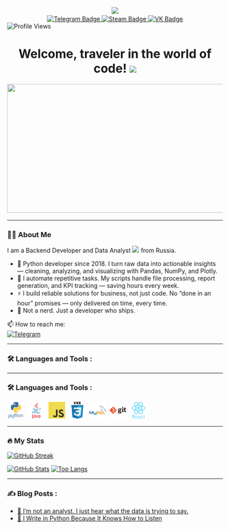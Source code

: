 <div id="header" align="center">
  <img src="https://media4.giphy.com/media/v1.Y2lkPTZjMDliOTUyMnZsaXJmY2JuM3RuaGlnaGNhb2MzNmFpZmplY2c0ZGVxeHFqc3BjOSZlcD12MV9pbnRlcm5hbF9naWZfYnlfaWQmY3Q9Zw/bGgsc5mWoryfgKBx1u/giphy.gif" width="100"/>
</div>

<div id="badges" align="center">
  <a href="https://t.me/TimeToXensonChannel">
    <img src="https://img.shields.io/badge/Telegram-2CA5E0?logo=telegram&logoColor=white" alt="Telegram Badge"/>
  </a>
  <a href="https://steamcommunity.com/id/hardwarehaven/">
    <img src="https://img.shields.io/badge/Steam-171A21?logo=steam&logoColor=white" alt="Steam Badge"/>
  </a>
  <a href="https://vk.com/shterben013">
    <img src="https://img.shields.io/badge/VK-4C75A0?logo=vk&logoColor=white" alt="VK Badge"/>
  </a>
</div>

<img src="https://komarev.com/ghpvc/?username=medvedev013&style=for-the-badge&color=grey" alt="Profile Views"/>

<h1 align="center">
  Welcome, traveler in the world of code!
  <img src="https://media.giphy.com/media/hvRJCLFzcasrR4ia7z/giphy.gif" width="30px"/>
</h1>

<div align="center">
  <img src="https://media.giphy.com/media/dWesBcTLavkZuG35MI/giphy.gif" width="600" height="300"/>
</div>

---

### :man_technologist: About Me
I am a Backend Developer and Data Analyst <img src="https://media.giphy.com/media/WUlplcMpOCEmTGBtBW/giphy.gif" width="30"> from Russia.

- :telescope: Python developer since 2018. I turn raw data into actionable insights — cleaning, analyzing, and visualizing with Pandas, NumPy, and Plotly.
- :seedling: I automate repetitive tasks. My scripts handle file processing, report generation, and KPI tracking — saving hours every week.
- :zap: I build reliable solutions for business, not just code. No “done in an hour” promises — only delivered on time, every time.
- :no_entry_sign: Not a nerd. Just a developer who ships.

:mailbox: How to reach me:  
[![Telegram](https://img.shields.io/badge/Telegram-2CA5E0?logo=telegram&logoColor=white)](https://t.me/TimeToXensonOfficial)

---

### :hammer_and_wrench: Languages and Tools :
---

### :hammer_and_wrench: Languages and Tools :

<div>
  <img src="https://github.com/devicons/devicon/blob/master/icons/python/python-original-wordmark.svg" title="Gatsby"  alt="Gatsby" width="40" height="40"/>&nbsp;
  <img src="https://github.com/devicons/devicon/blob/master/icons/java/java-original-wordmark.svg"title="Gatsby"  alt="Gatsby" width="40" height="40"/>&nbsp;
  <img src="https://github.com/devicons/devicon/blob/master/icons/javascript/javascript-original.svg" title="Gatsby"  alt="Gatsby" width="40" height="40"/>&nbsp;
  <img src="https://github.com/devicons/devicon/blob/master/icons/css3/css3-original-wordmark.svg" title="Gatsby"  alt="Gatsby" width="40" height="40"/>&nbsp;
  <img src="https://github.com/devicons/devicon/blob/master/icons/mysql/mysql-original-wordmark.svg" title="Gatsby"  alt="Gatsby" width="40" height="40"/>&nbsp;
  <img src="https://github.com/devicons/devicon/blob/master/icons/git/git-original-wordmark.svg" title="Gatsby"  alt="Gatsby" width="40" height="40"/>&nbsp;
  <img src="https://github.com/devicons/devicon/blob/master/icons/react/react-original-wordmark.svg" title="Gatsby"  alt="Gatsby" width="40" height="40"/>
</div>

---

### :fire: My Stats
[![GitHub Streak](https://streak-stats.demolab.com/?user=medvedev013&theme=dark&hide_border=true&date_format=j/n[Y])](https://git.io/streak-stats)

[![GitHub Stats](https://github-readme-stats.vercel.app/api?username=medvedev013&show_icons=true&theme=radical&hide_border=true&include_all_commits=true&line_height=24)](https://github.com/anuraghazra/github-readme-stats)
[![Top Langs](https://github-readme-stats.vercel.app/api/top-langs/?username=medvedev013&layout=compact&theme=radical&hide_border=true&exclude_repo=medvedev013.github.io)](https://github.com/anuraghazra/github-readme-stats)

---

### :writing_hand: Blog Posts :
<!-- BLOG-POST-LIST:START -->
- [🌿 I’m not an analyst. I just hear what the data is trying to say.](https://dev.to/medvedev013/im-not-an-analyst-i-just-hear-what-the-data-is-trying-to-say-2h6m)
- [🐍 I Write in Python Because It Knows How to Listen](https://dev.to/medvedev013/i-write-in-python-because-it-knows-how-to-listen-1ag)
<!-- BLOG-POST-LIST:END -->
